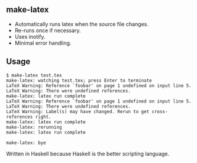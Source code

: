 make-latex
----------

* Automatically runs latex when the source file changes.
* Re-runs once if necessary.
* Uses inotify.
* Minimal error handling.

Usage
-----

```
$ make-latex test.tex
make-latex: watching test.tex; press Enter to terminate
LaTeX Warning: Reference `foobar' on page 1 undefined on input line 5.
LaTeX Warning: There were undefined references.
make-latex: latex run complete
LaTeX Warning: Reference `foobar' on page 1 undefined on input line 5.
LaTeX Warning: There were undefined references.
LaTeX Warning: Label(s) may have changed. Rerun to get cross-references right.
make-latex: latex run complete
make-latex: rerunning
make-latex: latex run complete

make-latex: bye
```

Written in Haskell because Haskell is the better scripting language.
